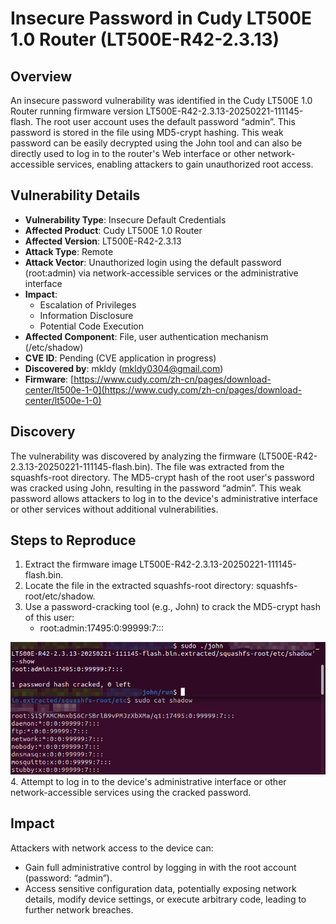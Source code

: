 # Insecure Password in Cudy LT500E 1.0 Router (LT500E-R42-2.3.13)
## Overview
An insecure password vulnerability was identified in the Cudy LT500E 1.0 Router running firmware version LT500E-R42-2.3.13-20250221-111145-flash. The root user account uses the default password “admin”. This password is stored in the file using MD5-crypt hashing. This weak password can be easily decrypted using the John tool and can also be directly used to log in to the router's Web interface or other network-accessible services, enabling attackers to gain unauthorized root access. 

## Vulnerability Details
+ **Vulnerability Type**: Insecure Default Credentials
+ **Affected Product**: Cudy LT500E 1.0 Router
+ **Affected Version**: LT500E-R42-2.3.13
+ **Attack Type**: Remote
+ **Attack Vector**: Unauthorized login using the default password (root:admin) via network-accessible services or the administrative interface 
+ **Impact**:
    - Escalation of Privileges 
    - Information Disclosure 
    - Potential Code Execution
+ **Affected Component**: File, user authentication mechanism (/etc/shadow)
+ **CVE ID**: Pending (CVE application in progress)
+ **Discovered by**: mkldy (mkldy0304@gmail.com)
+ **Firmware**: [https://www.cudy.com/zh-cn/pages/download-center/lt500e-1-0](https://www.cudy.com/zh-cn/pages/download-center/lt500e-1-0)

## Discovery
The vulnerability was discovered by analyzing the firmware (LT500E-R42-2.3.13-20250221-111145-flash.bin). The file was extracted from the squashfs-root directory. The MD5-crypt hash of the root user's password was cracked using John, resulting in the password “admin”. This weak password allows attackers to log in to the device's administrative interface or other services without additional vulnerabilities. 

## Steps to Reproduce
1. Extract the firmware image LT500E-R42-2.3.13-20250221-111145-flash.bin. 
2. Locate the file in the extracted squashfs-root directory: squashfs-root/etc/shadow. 
3. Use a password-cracking tool (e.g., John) to crack the MD5-crypt hash of this user: 
    - root:admin:17495:0:99999:7:::

![](https://github.com/mkldy12138/cve/blob/main/LT500E%201.0.png)
4. Attempt to log in to the device's administrative interface or other network-accessible services using the cracked password.

## Impact
Attackers with network access to the device can:

+ Gain full administrative control by logging in with the root account (password: “admin”). 
+ Access sensitive configuration data, potentially exposing network details, modify device settings, or execute arbitrary code, leading to further network breaches.



